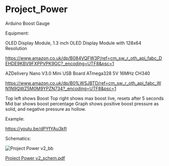 # Project_Power

Arduino Boost Gauge

Equipment: 

OLED Display Module, 1.3 inch OLED Display Module with 128x64 Resolution

https://www.amazon.co.uk/dp/B084VQFW3P/ref=cm_sw_r_oth_api_fabc_DEHDE9KBV9FXPPVPK9GC?_encoding=UTF8&psc=1

AZDelivery Nano V3.0 Mini USB Board ATmega328 5V 16MHz CH340 

https://www.amazon.co.uk/dp/B01LWSJBTD/ref=cm_sw_r_oth_api_fabc_WN1N9QWZ5M0M9YPZN734?_encoding=UTF8&psc=1

Top left shows Boost
Top right shows max boost live, resets after 5 seconds 
Mid bar shows boost percentage
Graph shows positive boost pressure as solid, and negative pressure as hollow.

Example:

https://youtu.be/dPYfYAu3kfI

Schematics: 

![Project Power v2_bb](https://user-images.githubusercontent.com/73080506/112404168-bff93580-8d07-11eb-9f33-32fea28c94ab.jpg)

[Project Power v2_schem.pdf](https://github.com/smarshall-rightside/Project_Power/files/6201334/Project.Power.v2_schem.pdf)
